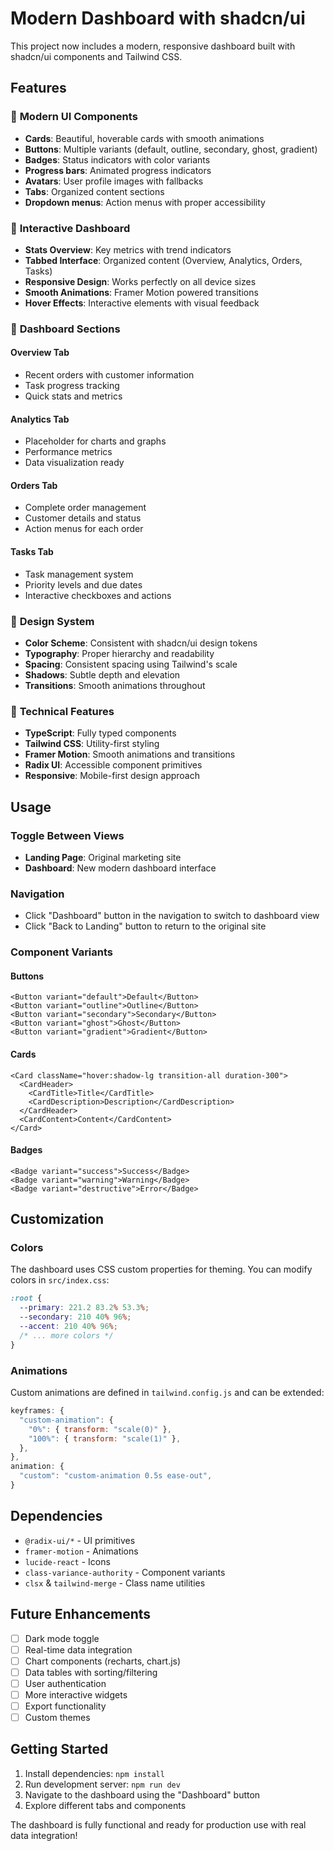 # Modern Dashboard with shadcn/ui

This project now includes a modern, responsive dashboard built with shadcn/ui components and Tailwind CSS.

## Features

### 🎨 **Modern UI Components**
- **Cards**: Beautiful, hoverable cards with smooth animations
- **Buttons**: Multiple variants (default, outline, secondary, ghost, gradient)
- **Badges**: Status indicators with color variants
- **Progress bars**: Animated progress indicators
- **Avatars**: User profile images with fallbacks
- **Tabs**: Organized content sections
- **Dropdown menus**: Action menus with proper accessibility

### 🚀 **Interactive Dashboard**
- **Stats Overview**: Key metrics with trend indicators
- **Tabbed Interface**: Organized content (Overview, Analytics, Orders, Tasks)
- **Responsive Design**: Works perfectly on all device sizes
- **Smooth Animations**: Framer Motion powered transitions
- **Hover Effects**: Interactive elements with visual feedback

### 🎯 **Dashboard Sections**

#### Overview Tab
- Recent orders with customer information
- Task progress tracking
- Quick stats and metrics

#### Analytics Tab
- Placeholder for charts and graphs
- Performance metrics
- Data visualization ready

#### Orders Tab
- Complete order management
- Customer details and status
- Action menus for each order

#### Tasks Tab
- Task management system
- Priority levels and due dates
- Interactive checkboxes and actions

### 🎨 **Design System**
- **Color Scheme**: Consistent with shadcn/ui design tokens
- **Typography**: Proper hierarchy and readability
- **Spacing**: Consistent spacing using Tailwind's scale
- **Shadows**: Subtle depth and elevation
- **Transitions**: Smooth animations throughout

### 🔧 **Technical Features**
- **TypeScript**: Fully typed components
- **Tailwind CSS**: Utility-first styling
- **Framer Motion**: Smooth animations and transitions
- **Radix UI**: Accessible component primitives
- **Responsive**: Mobile-first design approach

## Usage

### Toggle Between Views
- **Landing Page**: Original marketing site
- **Dashboard**: New modern dashboard interface

### Navigation
- Click "Dashboard" button in the navigation to switch to dashboard view
- Click "Back to Landing" button to return to the original site

### Component Variants

#### Buttons
```tsx
<Button variant="default">Default</Button>
<Button variant="outline">Outline</Button>
<Button variant="secondary">Secondary</Button>
<Button variant="ghost">Ghost</Button>
<Button variant="gradient">Gradient</Button>
```

#### Cards
```tsx
<Card className="hover:shadow-lg transition-all duration-300">
  <CardHeader>
    <CardTitle>Title</CardTitle>
    <CardDescription>Description</CardDescription>
  </CardHeader>
  <CardContent>Content</CardContent>
</Card>
```

#### Badges
```tsx
<Badge variant="success">Success</Badge>
<Badge variant="warning">Warning</Badge>
<Badge variant="destructive">Error</Badge>
```

## Customization

### Colors
The dashboard uses CSS custom properties for theming. You can modify colors in `src/index.css`:

```css
:root {
  --primary: 221.2 83.2% 53.3%;
  --secondary: 210 40% 96%;
  --accent: 210 40% 96%;
  /* ... more colors */
}
```

### Animations
Custom animations are defined in `tailwind.config.js` and can be extended:

```js
keyframes: {
  "custom-animation": {
    "0%": { transform: "scale(0)" },
    "100%": { transform: "scale(1)" },
  },
},
animation: {
  "custom": "custom-animation 0.5s ease-out",
}
```

## Dependencies

- `@radix-ui/*` - UI primitives
- `framer-motion` - Animations
- `lucide-react` - Icons
- `class-variance-authority` - Component variants
- `clsx` & `tailwind-merge` - Class name utilities

## Future Enhancements

- [ ] Dark mode toggle
- [ ] Real-time data integration
- [ ] Chart components (recharts, chart.js)
- [ ] Data tables with sorting/filtering
- [ ] User authentication
- [ ] More interactive widgets
- [ ] Export functionality
- [ ] Custom themes

## Getting Started

1. Install dependencies: `npm install`
2. Run development server: `npm run dev`
3. Navigate to the dashboard using the "Dashboard" button
4. Explore different tabs and components

The dashboard is fully functional and ready for production use with real data integration!
